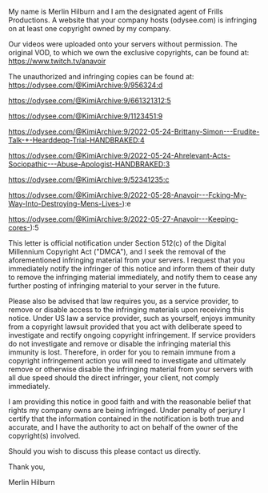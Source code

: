 My name is Merlin Hilburn and I am the designated agent of Frills Productions. A website that your company hosts (odysee.com) is infringing on at least one copyright owned by my company.

Our videos were uploaded onto your servers without permission. The original VOD, to which we own the exclusive copyrights, can be found at: https://www.twitch.tv/anavoir

The unauthorized and infringing copies can be found at: https://odysee.com/@KimiArchive:9/956324:d

https://odysee.com/@KimiArchive:9/661321312:5

https://odysee.com/@KimiArchive:9/1123451:9

https://odysee.com/@KimiArchive:9/2022-05-24-Brittany-Simon---Erudite-Talk-+-Hearddepp-Trial-HANDBRAKED:4

https://odysee.com/@KimiArchive:9/2022-05-24-Ahrelevant-Acts-Sociopathic---Abuse-Apologist-HANDBRAKED:3

https://odysee.com/@KimiArchive:9/52341235:c

https://odysee.com/@KimiArchive:9/2022-05-28-Anavoir---Fcking-My-Way-Into-Destroying-Mens-Lives-):e

https://odysee.com/@KimiArchive:9/2022-05-27-Anavoir---Keeping-cores-):5

This letter is official notification under Section 512(c) of the Digital Millennium Copyright Act ("DMCA"), and I seek the removal of the aforementioned infringing material from your servers. I request that you immediately notify the infringer of this notice and inform them of their duty to remove the infringing material immediately, and notify them to cease any further posting of infringing material to your server in the future.

Please also be advised that law requires you, as a service provider, to remove or disable access to the infringing materials upon receiving this notice. Under US law a service provider, such as yourself, enjoys immunity from a copyright lawsuit provided that you act with deliberate speed to investigate and rectify ongoing copyright infringement. If service providers do not investigate and remove or disable the infringing material this immunity is lost. Therefore, in order for you to remain immune from a copyright infringement action you will need to investigate and ultimately remove or otherwise disable the infringing material from your servers with all due speed should the direct infringer, your client, not comply immediately.

I am providing this notice in good faith and with the reasonable belief that rights my company owns are being infringed. Under penalty of perjury I certify that the information contained in the notification is both true and accurate, and I have the authority to act on behalf of the owner of the copyright(s) involved.

Should you wish to discuss this please contact us directly.

Thank you,

Merlin Hilburn
